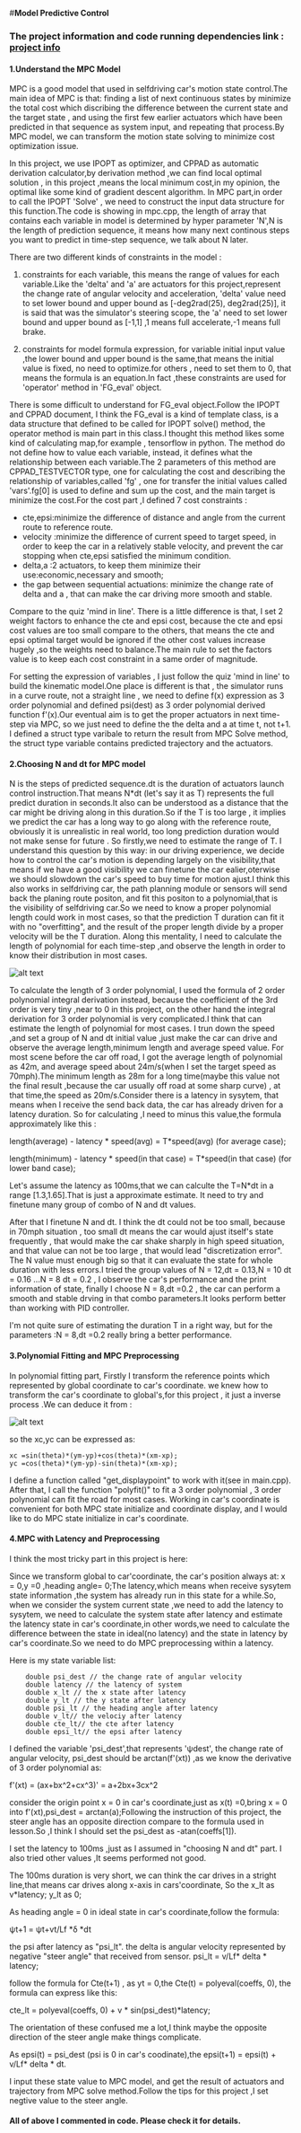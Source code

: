 #**Model Predictive Control** 




[//]: # (Image References)

[image1]: ./formula1.png "formula"
[image2]: ./formula2.png "formula2"

### The project information and code running dependencies link : [project info](https://github.com/udacity/CarND-MPC-Project) 

#### 1.Understand the MPC Model
MPC is a good model that used in selfdriving car's motion state control.The main idea of MPC is that: finding a list of next continuous states by minimize the total cost which discribing the difference between the current state and the target state , and using the first few earlier actuators which have been predicted in that sequence as system input, and repeating that process.By MPC model, we can transform the motion state solving  to minimize cost optimization issue. 

In this project, we use IPOPT as optimizer, and CPPAD as automatic derivation calculator,by derivation method ,we can find local optimal solution , in this project ,means the local minimum cost,in my opinion, the optimal like some kind of gradient descent algorithm. In MPC part,in order to call the IPOPT 'Solve' , we need to construct the input data structure for this function.The code is showing in mpc.cpp, the length of array that contains each variable in model is determined by hyper parameter 'N',N is the length of prediction sequence, it means how many next continous steps you want to predict in time-step sequence, we talk about N later.

There are two different kinds of constraints in the model : 

1. constraints for each variable, this means the range of values for each variable.Like the 'delta' and 'a' are actuators for this project,represent the change rate of angular velocity and acceleration, 'delta' value need to set lower bound and upper bound as [-deg2rad(25), deg2rad(25)], it is said that was the simulator's steering scope, the 'a'  need to set lower bound and upper bound as [-1,1] ,1 means full accelerate,-1 means full brake.

2. constraints for model formula expression, for variable initial input value ,the lower bound and upper bound is the same,that means the initial value is fixed, no need to optimize.for others , need to set them to 0, that means the formula is an equation.In fact ,these constraints are used for 'operator' method in 'FG_eval' object.

There is some difficult to understand for FG_eval object.Follow the IPOPT and CPPAD document, I think the FG_eval is a kind of template class, is a data structure that defined to be called for IPOPT solve() method,  the operator method is main part in this class.I thought this method likes some kind of calculating map,for example , tensorflow in python. The method do not define how to value each variable, instead, it defines what the relationship between each variable.The 2 parameters of this method are CPPAD_TESTVECTOR type, one for calculating the cost and describing the relationship of variables,called 'fg' , one for transfer the initial values called 'vars'.fg[0] is used to define and sum up the cost, and the main target is minimize the cost.For the cost part ,I defined 7 cost constraints :


- cte,epsi:minimize the difference of distance and angle from the current route to reference route.
- velocity :minimize the difference of current speed to target speed, in order to keep the car in a relatively stable velocity, and prevent the car stopping when cte,epsi satisfied the minimum condition.
- delta,a :2 actuators, to keep them minimize their use:economic,necessary and smooth;
- the gap between sequential actuations: minimize the change rate of delta and a , that can make the car driving more smooth and stable.

Compare to the quiz 'mind in line'. There is a little difference is that, I set 2 weight factors to enhance the
cte and epsi cost, because the cte and epsi cost values are too small compare to the others, that means the cte and epsi optimal target would be ignored if the other cost values increase hugely ,so the weights need to balance.The main rule to set the factors value is to keep each cost constraint in a same order of magnitude.

For setting the expression of variables , I just follow the quiz 'mind in line' to build the kinematic model.One place is different is that , the simulator runs in a curve route, not a straight line , we need to define f(x) expression as 3 order polynomial and defined psi(dest) as 3 order polynomial derived function f'(x).Our eventual aim is to get the proper actuators in next time-step via MPC, so we just need to define the the delta and a at time t, not t+1.  I defined a struct type varibale to return the result from MPC Solve method, the struct type variable contains predicted trajectory and the actuators.


#### 2.Choosing N and dt for MPC model
N is the steps of predicted sequence.dt is the duration of actuators launch control instruction.That means
N*dt (let's say it as T)  represents the full predict duration in seconds.It also  can be understood as a distance that the car might be driving along in this duration.So if the T is too large , it implies we predict the car has a long way to go along with the reference route, obviously it is unrealistic in real world, too long prediction duration would not make sense for future . So firstly,we need to estimate the range of T. I understand this question by this way: in our driving experience, we decide how to control the car's motion is depending largely on the visibility,that means if we have a good visibility we can finetune the car ealier,oterwise we should slowdown the car's speed to buy time for motion ajust.I think this also works in selfdriving car, the path planning module or sensors will send back the planing route positon, and fit this positon to a polynomial,that is the visibility of selfdriving car.So we need to know a proper polynomial length could work in most cases, so that the prediction T duration can fit it with no "overfitting", and the result of the proper length divide by a proper velocity will be the T duration. Along this mentality, I need to calculate the length of polynomial for each time-step ,and observe the length in order to know their distribution in most cases. 

![alt text][image1]

To calculate the length of 3 order polynomial, I used the formula of 2 order polynomial integral derivation instead, because the coefficient of the 3rd order is very tiny ,near to 0 in this project, on the other hand the integral derivation for 3 order polynomial is very complicated.I think that can estimate the length of polynomial for most cases. I trun down the speed ,and set a group of N and dt initial value ,just make the car can drive and observe the average length,minimum length and average speed value. For most scene before the car off road, I got the average length of polynomial as 42m, and average speed about 24m/s(when I set the target speed as 70mph).The minimum length as 28m for a long time(maybe this value not the final result ,because the car usually off road at some sharp curve) , at that time,the speed as 20m/s.Consider there is a latency in sysytem, that means when I receive the send back data, the car has already driven for a latency duration. So for calculating ,I need to minus this value,the formula approximately like this :

length(average) - latency * speed(avg) = T*speed(avg) (for average case); 

length(minimum) - latency * speed(in that case) = T*speed(in that case) (for lower band case); 

Let's assume the latency as 100ms,that we can calculte the T=N*dt in a range [1.3,1.65].That is just a approximate estimate. It need to try and finetune many group of combo of N and dt values. 

After that I finetune N and dt. I think the dt could not be too small, because in 70mph situation , too small dt means the car would ajust itself's state frequently , that would make the car shake sharply in high speed situation, and that value can not be too large , that would lead "discretization error". The N value must enough big so that it can evaluate the state for whole duration with less errors.I tried the group values of N = 12,dt = 0.13,N = 10 dt = 0.16 ...N = 8 dt = 0.2 , I observe the car's performance and the print information of state, finally I choose N = 8,dt =0.2 , the car can perform a smooth and stable drving in that combo parameters.It looks perform better than working with PID controller. 

I'm not quite sure of estimating the duration T in a right way, but for the parameters :N = 8,dt =0.2 really bring a better performance.


 
#### 3.Polynomial Fitting and MPC Preprocessing
In polynomial fitting part, Firstly I transform the reference points which represented by global coordinate to car's coordinate. we knew how to transform the car's  coordinate to global's,for this project , it just a inverse process .We can deduce it from :

![alt text][image2]

so the xc,yc can be expressed as:

	xc =sin(theta)*(ym-yp)+cos(theta)*(xm-xp);
	yc =cos(theta)*(ym-yp)-sin(theta)*(xm-xp);

I define a function called "get_displaypoint" to work with it(see in main.cpp). After that, I call the function "polyfit()" to fit a 3 order polynomial , 3 order polynomial can fit the road for most cases. Working in car's coordinate is convenient for both MPC state initialize and coordinate display, and I would like to do MPC state initialize in car's coordinate.


#### 4.MPC with Latency and Preprocessing
 
I think the most tricky part in this project is here:

Since we transform global to car'coordinate, the car's position always at: x = 0,y =0 ,heading angle= 0;The latency,which means when receive sysytem state information ,the system has already run in this state for a while.So, when we consider the system current state ,we need to add the latency to sysytem, we need to calculate the system state after latency and estimate the latency state in car's coordinate,in other words,we need to calculate the difference between the state in ideal(no latency) and the state in latency by car's coordinate.So we need to do MPC preprocessing within a latency.

Here is my state variable list:

		double psi_dest // the change rate of angular velocity
		double latency // the latency of system
		double x_lt // the x state after latency
        double y_lt // the y state after latency
		double psi_lt // the heading angle after latency
		double v_lt// the velociy after latency
		double cte_lt// the cte after latency
		double epsi_lt// the epsi after latency

I defined the variable 'psi_dest',that represents 'ψdest', the change rate of angular velocity, psi_dest should be arctan(f'(xt)) ,as we know the derivative of 3 order polynomial as:

f'(xt) = (ax+bx^2+cx^3)' = a+2bx+3cx^2 

consider the origin point x = 0 in car's coordinate,just as x(t) =0,bring x = 0 into f'(xt),psi_dest = arctan(a);Following the instruction of this project, the steer angle has an opposite direction compare to the formula used in lesson.So ,I think I should set the psi_dest as -atan(coeffs[1]).

I set the latency to 100ms ,just as I assumed in "choosing N and dt" part. I also tried other values ,It seems performed not good.

The 100ms duration is very short, we can think the car drives in a stright line,that means car drives along x-axis in cars'coordinate,  So the x_lt as v*latency; y_lt as 0;

As heading angle = 0 in ideal state in car's coordinate,follow the formula:

 ψt+1 = ψt+vt/Lf *δ *dt

the psi after latency as "psi_lt". the delta is angular velocity represented by negative "steer angle" that received from sensor.  psi_lt = v/Lf* delta * latency;  

follow the formula for Cte(t+1) , as yt = 0,the Cte(t) = polyeval(coeffs, 0), the formula can express like this:

cte_lt = polyeval(coeffs, 0) + v * sin(psi_dest)*latency;

The orientation of these confused me a lot,I think maybe the opposite direction of the steer angle make things complicate.

As epsi(t) = psi_dest (psi is 0 in car's coodinate),the epsi(t+1) = epsi(t) + v/Lf* delta * dt.

I input these state value to MPC model, and get the result of actuators and trajectory from MPC solve method.Follow the tips for this project ,I set negtive value to the steer angle.


#### All of above I commented in code. Please check it for details.
  





 

